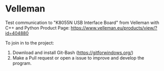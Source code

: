 # Velleman
Test communication to "K8055N USB Interface Board" from Velleman with C++ and Python
Product Page: https://www.velleman.eu/products/view/?id=404880


To join in to the project:
1. Download and install Git-Bash (https://gitforwindows.org/)
2. Make a Pull request or open a issue to improve and develop the program.

